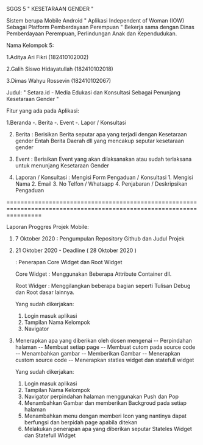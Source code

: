 SGGS 5 " KESETARAAN GENDER " 

Sistem berupa Mobile Android " Aplikasi Independent of Woman (IOW) Sebagai Platform Pemberdayaan Perempuan "
Bekerja sama dengan Dinas Pemberdayaan Perempuan, Perlindungan Anak dan Kependudukan.
 
Nama Kelompok 5:

1.Aditya Ari Fikri          (182410102002)

2.Galih Siswo Hidayatullah  (182410102018)

3.Dimas Wahyu Rossevin      (182410102067)

Judul:
" Setara.id - Media Edukasi dan Konsultasi Sebagai Penunjang Kesetaraan Gender  "

Fitur yang ada pada Aplikasi: 

1.Beranda
   -. Berita 
   -. Event 
   -. Lapor / Konsultasi 
     
2. Berita 
   :  Berisikan Berita seputar apa yang terjadi dengan Kesetaraan gender 
       Entah Berita Daerah dll yang mencakup seputar kesetaraan gender

3. Event
   :  Berisikan Event yang akan dilaksanakan atau sudah terlaksana untuk menunjang Kesetaraan Gender

4. Laporan / Konsultasi 
   : Mengisi Form Pengaduan /  Konsultasi
         1.  Mengisi Nama
         2.  Email 
	 3.  No Telfon / Whatsapp
         4.  Penjabaran / Deskripsikan Pengaduan


======================================================================================================================


Laporan Proggres Projek Mobile:
1. 7 Oktober 2020 
    : Pengumpulan  Repository Github dan Judul Projek 
    
2. 21 Oktober 2020 - Deadline ( 28 Oktober 2020 ) 
    
    : Penerapan Core Widget dan Root Widget 
	
	Core Widget : Menggunakan Beberapa Attribute Container dll.
	
	Root Widger : Menggilangkan beberapa bagian seperti Tulisan Debug dan Root dasar lainnya.
    
    Yang sudah dikerjakan: 
	1. Login masuk aplikasi
	2. Tampilan Nama Kelompok
	3. Navigator  

3. Menerapkan apa yang diberikan oleh dosen mengenai
	-- Perpindahan halaman
	-- Membuat setiap page
	-- Membuat cutom pada source code
	-- Menambahkan gambar
	-- Memberikan Gambar
	-- Menerapkan custom source code
	-- Menerapkan statles widget dan statefull widget
	
      Yang sudah dikerjakan: 
	1. Login masuk aplikasi
	2. Tampilan Nama Kelompok
	3. Navigator perpindahan halaman menggunakan Push dan Pop
	4. Menambahkan Gambar dan memberikan Backgroud pada setiap halaman
	5. Menambahkan menu dengan memberi Icon yang nantinya dapat berfungsi dan berpidah page apabila ditekan 
	6. Melakukan penerapan apa yang diberikan seputar Stateles Widget dan Statefull Widget


 
   
